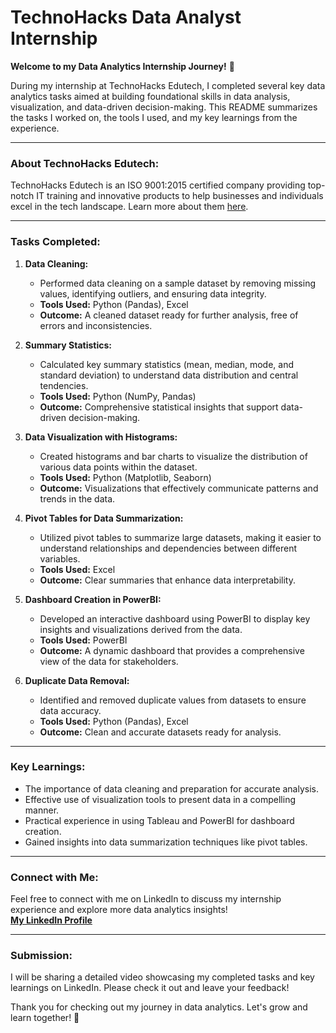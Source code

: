 # TechnoHacks Data Analyst Internship


**Welcome to my Data Analytics Internship Journey!** 🚀

During my internship at TechnoHacks Edutech, I completed several key data analytics tasks aimed at building foundational skills in data analysis, visualization, and data-driven decision-making. This README summarizes the tasks I worked on, the tools I used, and my key learnings from the experience.

---

### **About TechnoHacks Edutech:**

TechnoHacks Edutech is an ISO 9001:2015 certified company providing top-notch IT training and innovative products to help businesses and individuals excel in the tech landscape. Learn more about them [here](http://www.technohacks.co.in).

---

### **Tasks Completed:**

1. **Data Cleaning:**
   - Performed data cleaning on a sample dataset by removing missing values, identifying outliers, and ensuring data integrity.
   - **Tools Used:** Python (Pandas), Excel
   - **Outcome:** A cleaned dataset ready for further analysis, free of errors and inconsistencies.

2. **Summary Statistics:**
   - Calculated key summary statistics (mean, median, mode, and standard deviation) to understand data distribution and central tendencies.
   - **Tools Used:** Python (NumPy, Pandas)
   - **Outcome:** Comprehensive statistical insights that support data-driven decision-making.

3. **Data Visualization with Histograms:**
   - Created histograms and bar charts to visualize the distribution of various data points within the dataset.
   - **Tools Used:** Python (Matplotlib, Seaborn)
   - **Outcome:** Visualizations that effectively communicate patterns and trends in the data.

4. **Pivot Tables for Data Summarization:**
   - Utilized pivot tables to summarize large datasets, making it easier to understand relationships and dependencies between different variables.
   - **Tools Used:** Excel
   - **Outcome:** Clear summaries that enhance data interpretability.

5. **Dashboard Creation in PowerBI:**
   - Developed an interactive dashboard using PowerBI to display key insights and visualizations derived from the data.
   - **Tools Used:** PowerBI
   - **Outcome:** A dynamic dashboard that provides a comprehensive view of the data for stakeholders.

6. **Duplicate Data Removal:**
   - Identified and removed duplicate values from datasets to ensure data accuracy.
   - **Tools Used:** Python (Pandas), Excel
   - **Outcome:** Clean and accurate datasets ready for analysis.

---

### **Key Learnings:**

- The importance of data cleaning and preparation for accurate analysis.
- Effective use of visualization tools to present data in a compelling manner.
- Practical experience in using Tableau and PowerBI for dashboard creation.
- Gained insights into data summarization techniques like pivot tables.

---

### **Connect with Me:**

Feel free to connect with me on LinkedIn to discuss my internship experience and explore more data analytics insights!  
**[My LinkedIn Profile](https://www.linkedin.com/in/prashantsingh896/)**

---

### **Submission:**

I will be sharing a detailed video showcasing my completed tasks and key learnings on LinkedIn. Please check it out and leave your feedback!

Thank you for checking out my journey in data analytics. Let's grow and learn together! 🌱

